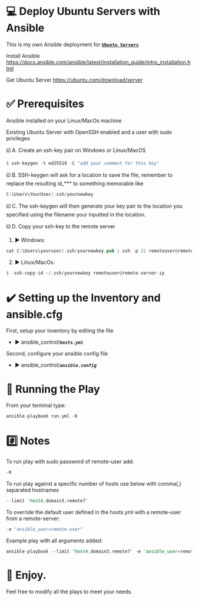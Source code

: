 # :computer: Deploy Ubuntu Servers with Ansible

This is my own Ansible deployment for <strong><ins>`Ubuntu Servers`</ins></strong>

Install Ansible https://docs.ansible.com/ansible/latest/installation_guide/intro_installation.html

Get Ubuntu Server https://ubuntu.com/download/server

# :white_check_mark: Prerequisites 

Ansible installed on your Linux/MacOs machine

Existing Ubuntu Server with OpenSSH enabled and a user with sudo privileges


:ballot_box_with_check: A. Create an ssh-key pair on Windows or Linux/MacOS

```rust
$ ssh-keygen -t ed25519 -C "add your comment for this key"
```

:ballot_box_with_check: B. SSH-keygen will ask for a location to save the file, remember to replace the resulting id_*** to something memorable like

```rust
C:\Users\YourUser/.ssh/yournewkey
```

:ballot_box_with_check: C. The ssh-keygen will then generate your key pair to the location you specified using the filename your inputted in the location.

:ballot_box_with_check: D. Copy your ssh-key to the remote server

1. :arrow_forward: Windows:

```rust
cat C:\Users\youruser/.ssh/yournewkey.pub | ssh -p 22 remoteuser@remote-server-ip "mkdir -p ~/.ssh && cat >> ~/.ssh/authorized_keys" 
```
2. :arrow_forward: Linux/MacOs:

```rust
$ -ssh-copy-id ~/.ssh/yournewkey remoteuser@remote-server-ip
```

# :heavy_check_mark: Setting up the Inventory and ansible.cfg 

First, setup your inventory by editing the file

  * :arrow_forward: ansible_control/<strong>*`hosts.yml`*</strong>

Second, configure your ansible config file
  
  * :arrow_forward: ansible_control/<strong>*`ansible.config`*</strong>



# :running: Running the Play 

From your terminal type:

```rust
ansible-playbook run.yml -K
```

# :hash: Notes 

To run play with sudo password of remote-user add:

```rust
-K
```

To run play against a specific number of hosts use below  with comma(,) separated  hostnames

```rust
--limit 'host4,domain3,remote7'
```

To override the default user defined in the hosts.yml with a remote-user from a remote-server:

```rust
-e "ansible_user=remote-user"
```

Example play with all arguments added:

```rust
ansible-playbook --limit 'host4,domain3,remote7' -e 'ansible_user=remote-user -K'
```

# :beers: Enjoy.

Feel free to modify all the plays to meet your needs.